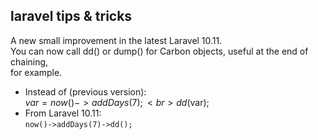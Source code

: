 ## laravel tips & tricks

A new small improvement in the latest Laravel 10.11.<br>
You can now call dd() or dump() for Carbon objects, useful at the end of chaining, <br>for example.

- Instead of (previous version):<br>
$var= now()->addDays(7);<br>
dd($var);<br>
- From Laravel 10.11:<br>
`now()->addDays(7)->dd();`<br>